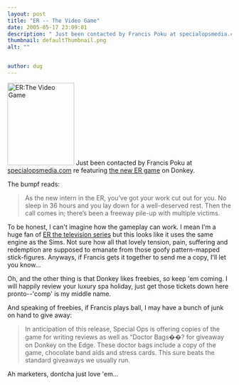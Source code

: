 ```yaml
---
layout: post
title: "ER -- The Video Game"
date: 2005-05-17 23:09:01
description: " Just been contacted by Francis Poku at specialopsmedia.com re featuring the new ER game on Donkey. The bumpf reads --  As the new intern in the ER, you’ve got your work cut out for you. No sleep in 36 hours&#8230;"
thumbnail: defaultThumbnail.png
alt: ""


author: dug
---
```


<p><a href="http://www.ergame.com/"><img alt="ER:The Video Game" src="http://www.donkeyontheedge.com/i/erbox.jpg" width="150" height="185" class="right" style="border:none;" /></a> Just been contacted by Francis Poku at <a href="http://www.specialopsmedia.com">specialopsmedia.com</a> re featuring <a href="http://store.vugames.com/product.asp?cookie%5Ftest=1&amp;product%5Fid=645982&amp;affid=9155">the new ER game</a> on Donkey.</p>

<p>The bumpf reads:</p>

<blockquote><p>As the new intern in the <span class="caps">ER, </span>you’ve got your work cut out for you. No sleep in 36 hours and you lay down for a well-deserved rest.  Then the call comes in; there’s been a freeway pile-up with multiple victims.</p></blockquote>

<p>To be honest, I can't imagine how the gameplay can work. I mean I'm a huge fan of <a href="http://www.nbc.com/ER/">ER the television series</a> but this looks like it uses the same engine as the Sims. Not sure how all that lovely tension, pain, suffering and redemption are supposed to emanate from those goofy pattern-mapped stick-figures. Anyways, if Francis gets it together to send me a copy, I'll let you know...</p>

<p>Oh, and the other thing is that Donkey likes freebies, so keep 'em coming. I will happily review your luxury spa holiday, just get those tickets down here pronto--'comp' is my middle name.</p>

<p>And speaking of freebies, if Francis plays ball, I may have a bunch of junk on hand to give away:</p>

<blockquote><p>In anticipation of this release, Special Ops is offering copies of the game for writing reviews as well as “Doctor Bags��? for giveaway on Donkey on the Edge. These doctor bags include a copy of the game, chocolate band aids and stress cards.  This sure beats the standard giveaways we usually run.  </p></blockquote>

<p>Ah marketers, dontcha just love 'em...</p>
